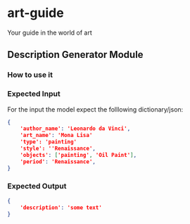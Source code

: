 # art-guide
Your guide in the world of art


## Description Generator Module

### How to use it

<todo>

### Expected Input

For the input the model expect the folllowing dictionary/json:

```json
{
    'author_name': 'Leonardo da Vinci',
    'art_name': 'Mona Lisa'
    'type': 'painting'
    'style': ''Renaissance',
    'objects': ['painting', 'Oil Paint'],
    'period': 'Renaissance',
}
```

### Expected Output

```json
{
    'description': 'some text'
}
```
